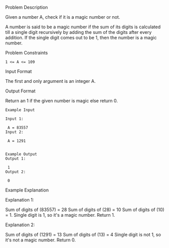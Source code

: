 Problem Description

Given a number A, check if it is a magic number or not.

A number is said to be a magic number if the sum of its digits is calculated till a single digit recursively by adding the sum of the digits after every addition. If the single digit comes out to be 1, then the number is a magic number.



Problem Constraints
    
    1 <= A <= 109



Input Format

The first and only argument is an integer A.



Output Format

Return an 1 if the given number is magic else return 0.


    
    Example Input
    
    Input 1:
    
     A = 83557
    Input 2:
    
     A = 1291
    
    
    Example Output
    Output 1:
    
     1
    Output 2:
    
     0


Example Explanation

Explanation 1:

 Sum of digits of (83557) = 28
 Sum of digits of (28) = 10
 Sum of digits of (10) = 1. 
 Single digit is 1, so it's a magic number. Return 1.

Explanation 2:

 Sum of digits of (1291) = 13
 Sum of digits of (13) = 4
 Single digit is not 1, so it's not a magic number. Return 0.